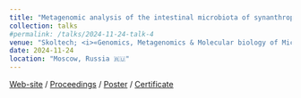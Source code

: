 ```yaml
---
title: "Metagenomic analysis of the intestinal microbiota of synanthropic bats: insect viruses, antibiotic resistance genes and metabolic potential"
collection: talks
#permalink: /talks/2024-11-24-talk-4
venue: "Skoltech; <i>«Genomics, Metagenomics & Molecular biology of Microorganisms (III GMMMC)»</i>"
date: 2024-11-24
location: "Moscow, Russia 🇷🇺"
---
```


<a href="https://studymeta.ru/gmmmc2024"><i class="fas fa-fw fa-link zoom" aria-hidden="true"></i>Web-site</a> / 
<a href="https://studymeta.ru/conference_2024_abstracts"><i class="fas fa-fw fa-link zoom" aria-hidden="true"></i>Proceedings</a> / 
<a href="http://iliapopov17.github.io/files/Conferences/IIIGMMMC/PopovIlia_III_GMMMC_poster.pdf"><i class="fas fa-fw fa-file-pdf zoom" aria-hidden="true"></i>Poster</a> / 
<a href="http://iliapopov17.github.io/files/Conferences/IIIGMMMC/PopovIlia_III_GMMMC_certificate.pdf"><i class="fas fa-fw fa-file-pdf zoom" aria-hidden="true"></i>Certificate</a>